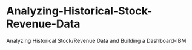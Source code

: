 # Analyzing-Historical-Stock-Revenue-Data
Analyzing Historical Stock/Revenue Data and Building a Dashboard-IBM
